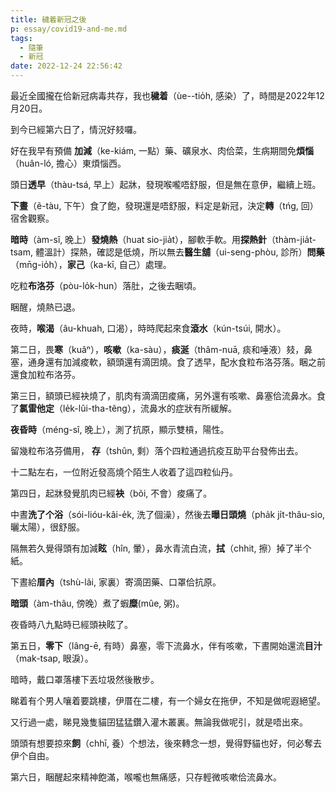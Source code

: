 ```yaml
---
title: 穢着新冠之後
p: essay/covid19-and-me.md
tags:
  - 隨筆
  - 新冠
date: 2022-12-24 22:56:42
---
```


​最近全國攏在佮新冠病毒共存，我也**穢着**（ùe--tio̍h, 感染）了，時間是2022年12月20日​。

到今已經第六日了，情況好​㩼囉。

好在我早有預備 **加減**（ke-kiám, 一點）藥、礦泉水、肉佮菜，生病期間免**煩惱**（huân-ló, 擔心）東煩惱西。
<!--more-->

頭日**透早**（thàu-tsá, 早上）起牀，發現​喉嚨唔舒服，但是無在意伊，繼續上班。

**下晝**（ẽ-tàu, 下午）食了飽，發現還是唔舒服，料定是新冠​，決定**轉**（tńg, 回）宿舍觀察​。

**暗時**（àm-sî, 晚上）**發燒熱**（huat sio-jia̍t），腳軟手軟。用**探熱針**（thàm-jia̍t-tsam, 體溫計）探熱，確認是低燒，所以無去**醫生舖**（ui-seng-phòu, 診所）**問藥**（mn̄g-io̍h），**家己**（ka-kī, 自己）處理。

吃粒**布洛芬**（pòu-lo̍k-hun）落肚，之後去睏頃​。

睏醒，燒熱已退。

夜時，**喉渴**（âu-khuah, 口渴），時時爬起來食**滾水**（kún-tsúi, 開水）。

第二日，​畏**寒**（kuâⁿ），**咳嗽**（ka-sàu），**痰涎**（thâm-nuā, 痰和唾液）㩼，​鼻塞，通身還有加減​痠軟，額頭還有滴囝燒。食了透早，配水食粒布洛芬落。睏之前​還食加粒布洛芬。

第三日，額頭​已經袂燒了，肌肉有滴滴囝痠痛，另外還有咳嗽、鼻塞佮流鼻水。食了**氯雷他定**（le̍k-lûi-tha-tẽng），流鼻水的症狀有所緩解。

**夜昏時**（méng-sî, 晚上），測了抗原，顯示雙槓，陽性。

留幾粒布洛芬備用， **存**（tshûn, 剩）落个四粒通過抗疫互助平台發佈出去。

十二點左右，一位附近發高燒个陌生人收着了這四粒仙丹。

第四日，起牀發覺肌肉已經**袂**（bõi, 不會）痠痛了。

中晝**洗了个浴**（sói-lióu-kâi-e̍k, 洗了個澡），然後去**曝日頭燒**（pha̍k ji̍t-thâu-sio, 曬太陽），很舒服。

隔無若久覺得頭有加減**眩**​（hîn, 暈），鼻水青流白流，**拭**（chhit, 擦）掉了半个紙。

下晝給**厝內**（tshù-lãi, 家裏）寄滴囝藥、口罩佮抗原。

**暗頭**（àm-thâu, 傍晚）煮了蝦**糜**(mûe, 粥)。

夜昏時八九點時已經頭袂眩了。

第五日，**零下**（lâng-ē, 有時）鼻塞，零下流鼻水，伴有咳嗽，下晝開始還​流**目汁**（mak-tsap, 眼淚）。

​暗時，戴口罩落樓下丟垃圾​然後散步。

睇着有个男人嚷着要跳樓，伊厝在二樓，有一个婦女在拖伊​，不知是做呢遐絕望。

又行過一處，睇見幾隻貓囝猛猛鑽入灌木叢裏。無論我做呢引，​就是唔出來。

頭頭有想要掠來**飼**（chhī, 養）个想法，後來轉念一想，覺得野貓也好，何必奪去​伊个自由。

第六日，睏醒起來精神飽滿，喉嚨也無痛感，只存輕微咳嗽佮流鼻水。
